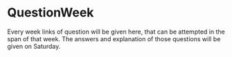 # QuestionWeek
Every week links of question will be given here, that can be attempted in the span of that week. The answers and explanation of those questions will be given on Saturday.
